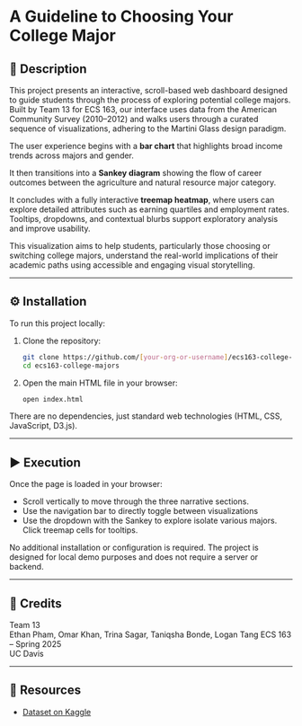 # A Guideline to Choosing Your College Major

## 📘 Description

This project presents an interactive, scroll-based web dashboard designed to guide students through the process of exploring potential college majors. Built by Team 13 for ECS 163, our interface uses data from the American Community Survey (2010–2012) and walks users through a curated sequence of visualizations, adhering to the Martini Glass design paradigm.

The user experience begins with a **bar chart** that highlights broad income trends across majors and gender. 

It then transitions into a **Sankey diagram** showing the flow of career outcomes between the agriculture and natural resource major category. 

It concludes with a fully interactive **treemap heatmap**, where users can explore detailed attributes such as earning quartiles and employment rates. Tooltips, dropdowns, and contextual blurbs support exploratory analysis and improve usability.

This visualization aims to help students, particularly those choosing or switching college majors, understand the real-world implications of their academic paths using accessible and engaging visual storytelling.

---

## ⚙️ Installation

To run this project locally:

1. Clone the repository:
   ```bash
   git clone https://github.com/[your-org-or-username]/ecs163-college-majors.git
   cd ecs163-college-majors
   ```

2. Open the main HTML file in your browser:
   ```bash
   open index.html
   ```

There are no dependencies, just standard web technologies (HTML, CSS, JavaScript, D3.js).

---

## ▶️ Execution

Once the page is loaded in your browser:

- Scroll vertically to move through the three narrative sections.
- Use the navigation bar to directly toggle between visualizations
- Use the dropdown with the Sankey to explore isolate various majors. Click treemap cells for tooltips.

No additional installation or configuration is required. The project is designed for local demo purposes and does not require a server or backend.

---

## 🧠 Credits

Team 13  
Ethan Pham, Omar Khan, Trina Sagar, Taniqsha Bonde, Logan Tang
ECS 163 – Spring 2025  
UC Davis

---

## 🔗 Resources

- [Dataset on Kaggle](https://www.kaggle.com/datasets/tunguz/college-majors/data)